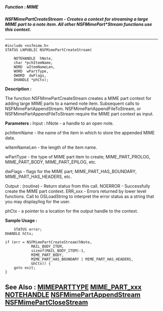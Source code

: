 ##### Function : MIME
##### NSFMimePartCreateStream - Creates a context for streaming a large MIME part to a note item.  All other NSFMimePart*Stream functions use this context.
---
```
#include <nsfmime.h>
STATUS LNPUBLIC NSFMimePartCreateStream(

	NOTEHANDLE  hNote,
	char *pchItemName,
	WORD  wItemNameLen,
	WORD  wPartType,
	DWORD  dwFlags,
	DHANDLE *phCtx);
```
**Description :**

The function NSFMimePartCreateStream creates a MIME part context for adding 
large MIME parts to a named note item.  Subsequent calls to 
NSFMimePartAppendStream. NSFMimePartAppendFileToStream, or 
NSFMimePartAppendFileToStream require the MIME part context as input.


**Parameters :**
Input :
hNote  -  a handle to an open note.

pchItemName  -  the name of the item in which to store the appended MIME data.

wItemNameLen  -  the length of the item name.

wPartType  -  the type of MIME part item to create; MIME_PART_PROLOG, MIME_PART_BODY, MIME_PART_EPILOG, etc.

dwFlags  -   flags for the MIME part; MIME_PART_HAS_BOUNDARY, MIME_PART_HAS_HEADERS, etc.

Output :
(routine)  -  Return status from this call.
	NOERROR - Successfully create the MIME part context.
	ERR_xxx - Errors returned by lower level functions.  Call to OSLoadString to interpret the error status as a string that you may display/log for the user.



phCtx  -  a pointer to a location for the output handle to the context.


**Sample Usage :**
```
    STATUS error;
DHANDLE hCtx;

if (err = NSFMimePartCreateStream(hNote,
	        MAIL_BODY_ITEM,
	        sizeof(MAIL_BODY_ITEM)-1,
	        MIME_PART_BODY,
	        MIME_PART_HAS_BOUNDARY | MIME_PART_HAS_HEADERS,
	        &hCtx)) {
	goto exit;
}

```
**See Also :**
[MIMEPARTTYPE](/domino-c-api-docs/reference/Data/MIMEPARTTYPE)
[MIME_PART_xxx](/domino-c-api-docs/reference/Symb/MIME_PART_xxx)
[NOTEHANDLE](/domino-c-api-docs/reference/Data/NOTEHANDLE)
[NSFMimePartAppendStream](/domino-c-api-docs/reference/Func/NSFMimePartAppendStream)
[NSFMimePartCloseStream](/domino-c-api-docs/reference/Func/NSFMimePartCloseStream)
---
